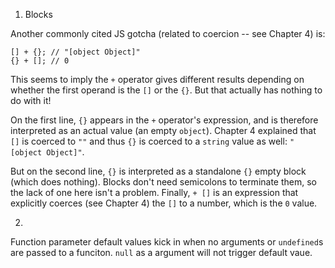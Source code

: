 1. Blocks

Another commonly cited JS gotcha (related to coercion -- see Chapter 4) is:

```
[] + {}; // "[object Object]"
{} + []; // 0
```

This seems to imply the `+` operator gives different results depending on whether the first operand is the `[]` or the `{}`. But that actually has nothing to do with it!

On the first line, `{}` appears in the `+` operator's expression, and is therefore interpreted as an actual value (an empty `object`). Chapter 4 explained that `[]` is coerced to `""` and thus `{}` is coerced to a `string` value as well: `"[object Object]"`.

But on the second line, `{}` is interpreted as a standalone `{}` empty block (which does nothing). Blocks don't need semicolons to terminate them, so the lack of one here isn't a problem. Finally, `+ []` is an expression that explicitly coerces (see Chapter 4) the `[]` to a number, which is the `0` value.

2.

Function parameter default values kick in when no arguments or `undefined`s are passed to a funciton. `null` as a argument will not trigger default vaue.

